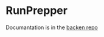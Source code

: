 # RunPrepper  
Documantation is in the [backen repo](https://github.com/dangosailing/aidev24_webdev_be)
